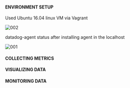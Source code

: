 #### ENVIRONMENT SETUP

Used Ubuntu 16.04 linux VM via Vagrant

![002](https://user-images.githubusercontent.com/33669341/53703513-2fdfaf00-3e13-11e9-964c-7546da8440c6.PNG)

datadog-agent status after installing agent in the localhost

![001](https://user-images.githubusercontent.com/33669341/53703664-d1b3cb80-3e14-11e9-9a92-3b05a1d6f33f.PNG)

#### COLLECTING METRICS

#### VISUALIZING DATA

#### MONITORING DATA
